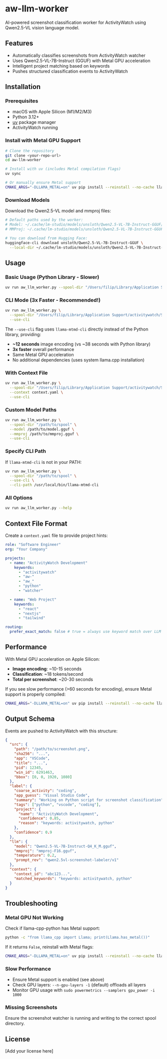 # aw-llm-worker

AI-powered screenshot classification worker for ActivityWatch using Qwen2.5-VL vision language model.

## Features

- Automatically classifies screenshots from ActivityWatch watcher
- Uses Qwen2.5-VL-7B-Instruct (GGUF) with Metal GPU acceleration
- Intelligent project matching based on keywords
- Pushes structured classification events to ActivityWatch

## Installation

### Prerequisites

- macOS with Apple Silicon (M1/M2/M3)
- Python 3.12+
- [uv](https://github.com/astral-sh/uv) package manager
- ActivityWatch running

### Install with Metal GPU Support

```bash
# Clone the repository
git clone <your-repo-url>
cd aw-llm-worker

# Install with uv (includes Metal compilation flags)
uv sync

# Or manually ensure Metal support
CMAKE_ARGS="-DLLAMA_METAL=on" uv pip install --reinstall --no-cache llama-cpp-python
```

### Download Models

Download the Qwen2.5-VL model and mmproj files:

```bash
# Default paths used by the worker:
# Model: ~/.cache/lm-studio/models/unsloth/Qwen2.5-VL-7B-Instruct-GGUF/Qwen2.5-VL-7B-Instruct-Q4_K_M.gguf
# MMProj: ~/.cache/lm-studio/models/unsloth/Qwen2.5-VL-7B-Instruct-GGUF/mmproj-F16.gguf

# You can download from Hugging Face:
huggingface-cli download unsloth/Qwen2.5-VL-7B-Instruct-GGUF \
  --local-dir ~/.cache/lm-studio/models/unsloth/Qwen2.5-VL-7B-Instruct-GGUF
```

## Usage

### Basic Usage (Python Library - Slower)

```bash
uv run aw_llm_worker.py --spool-dir "/Users/filip/Library/Application Support/activitywatch/Screenshots"
```

### CLI Mode (3x Faster - Recommended!)

```bash
uv run aw_llm_worker.py \
  --spool-dir "/Users/filip/Library/Application Support/activitywatch/Screenshots" \
  --use-cli
```

The `--use-cli` flag uses `llama-mtmd-cli` directly instead of the Python library, providing:

- **~12 seconds** image encoding (vs ~38 seconds with Python library)
- **3x faster** overall performance
- Same Metal GPU acceleration
- No additional dependencies (uses system llama.cpp installation)

### With Context File

```bash
uv run aw_llm_worker.py \
  --spool-dir "/Users/filip/Library/Application Support/activitywatch/Screenshots" \
  --context context.yaml \
  --use-cli
```

### Custom Model Paths

```bash
uv run aw_llm_worker.py \
  --spool-dir "/path/to/spool" \
  --model /path/to/model.gguf \
  --mmproj /path/to/mmproj.gguf \
  --use-cli
```

### Specify CLI Path

If `llama-mtmd-cli` is not in your PATH:

```bash
uv run aw_llm_worker.py \
  --spool-dir "/path/to/spool" \
  --use-cli \
  --cli-path /usr/local/bin/llama-mtmd-cli
```

### All Options

```bash
uv run aw_llm_worker.py --help
```

## Context File Format

Create a `context.yaml` file to provide project hints:

```yaml
role: "Software Engineer"
org: "Your Company"

projects:
  - name: "ActivityWatch Development"
    keywords:
      - "activitywatch"
      - "aw-"
      - "aw_"
      - "python"
      - "watcher"

  - name: "Web Project"
    keywords:
      - "react"
      - "nextjs"
      - "tailwind"

routing:
  prefer_exact_match: false # true = always use keyword match over LLM guess
```

## Performance

With Metal GPU acceleration on Apple Silicon:

- **Image encoding**: ~10-15 seconds
- **Classification**: ~18 tokens/second
- **Total per screenshot**: ~20-30 seconds

If you see slow performance (>60 seconds for encoding), ensure Metal support is properly compiled:

```bash
CMAKE_ARGS="-DLLAMA_METAL=on" uv pip install --reinstall --no-cache llama-cpp-python
```

## Output Schema

Events are pushed to ActivityWatch with this structure:

```json
{
  "src": {
    "path": "/path/to/screenshot.png",
    "sha256": "...",
    "app": "VSCode",
    "title": "...",
    "pid": 12345,
    "win_id": 6291463,
    "bbox": [0, 0, 1920, 1080]
  },
  "label": {
    "coarse_activity": "coding",
    "app_guess": "Visual Studio Code",
    "summary": "Working on Python script for screenshot classification",
    "tags": ["python", "vscode", "coding"],
    "project": {
      "name": "ActivityWatch Development",
      "confidence": 0.85,
      "reason": "keywords: activitywatch, python"
    },
    "confidence": 0.9
  },
  "llm": {
    "model": "Qwen2.5-VL-7B-Instruct-Q4_K_M.gguf",
    "mmproj": "mmproj-F16.gguf",
    "temperature": 0.2,
    "prompt_rev": "qwen2.5vl-screenshot-labeler/v1"
  },
  "context": {
    "context_id": "abc123...",
    "matched_keywords": "keywords: activitywatch, python"
  }
}
```

## Troubleshooting

### Metal GPU Not Working

Check if llama-cpp-python has Metal support:

```bash
python -c "from llama_cpp import Llama; print(Llama.has_metal())"
```

If it returns `False`, reinstall with Metal flags:

```bash
CMAKE_ARGS="-DLLAMA_METAL=on" uv pip install --reinstall --no-cache llama-cpp-python
```

### Slow Performance

- Ensure Metal support is enabled (see above)
- Check GPU layers: `--n-gpu-layers -1` (default) offloads all layers
- Monitor GPU usage with `sudo powermetrics --samplers gpu_power -i 1000`

### Missing Screenshots

Ensure the screenshot watcher is running and writing to the correct spool directory.

## License

[Add your license here]
